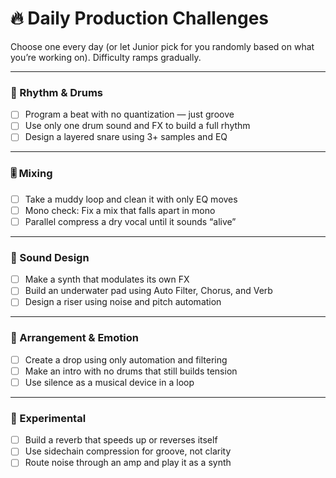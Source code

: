 # 🔥 Daily Production Challenges

Choose one every day (or let Junior pick for you randomly based on what you’re working on). Difficulty ramps gradually.

---

### 🥁 Rhythm & Drums

- [ ] Program a beat with no quantization — just groove
- [ ] Use only one drum sound and FX to build a full rhythm
- [ ] Design a layered snare using 3+ samples and EQ

---

### 🎚️ Mixing

- [ ] Take a muddy loop and clean it with only EQ moves
- [ ] Mono check: Fix a mix that falls apart in mono
- [ ] Parallel compress a dry vocal until it sounds “alive”

---

### 🎹 Sound Design

- [ ] Make a synth that modulates its own FX
- [ ] Build an underwater pad using Auto Filter, Chorus, and Verb
- [ ] Design a riser using noise and pitch automation

---

### 🎵 Arrangement & Emotion

- [ ] Create a drop using only automation and filtering
- [ ] Make an intro with no drums that still builds tension
- [ ] Use silence as a musical device in a loop

---

### 🧪 Experimental

- [ ] Build a reverb that speeds up or reverses itself
- [ ] Use sidechain compression for groove, not clarity
- [ ] Route noise through an amp and play it as a synth

